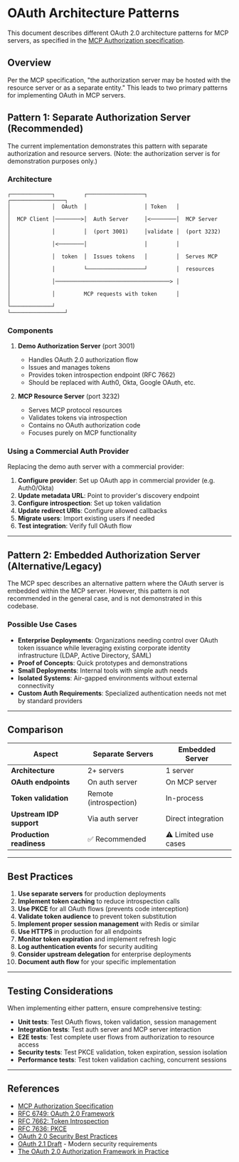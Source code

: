 # OAuth Architecture Patterns

This document describes different OAuth 2.0 architecture patterns for MCP servers, as specified in the [MCP Authorization specification](https://modelcontextprotocol.io/specification/2025-06-18/basic/authorization).

## Overview

Per the MCP specification, "the authorization server may be hosted with the resource server or as a separate entity." This leads to two primary patterns for implementing OAuth in MCP servers.

## Pattern 1: Separate Authorization Server (Recommended)

The current implementation demonstrates this pattern with separate authorization and resource servers. (Note: the authorization server is for demonstration purposes only.)

### Architecture

```
┌─────────────┐         ┌──────────────────┐         ┌─────────────────┐
│             │  OAuth  │                  │ Token   │                 │
│  MCP Client │────────>│  Auth Server     │<────────│  MCP Server     │
│             │         │  (port 3001)     │validate │  (port 3232)    │
│             │<────────│                  │         │                 │
│             │  token  │  Issues tokens   │         │  Serves MCP     │
│             │         └──────────────────┘         │  resources      │
│             │────────────────────────────────────> │                 │
│             │         MCP requests with token      │                 │
└─────────────┘                                      └─────────────────┘
```

### Components

1. **Demo Authorization Server** (port 3001)
   - Handles OAuth 2.0 authorization flow
   - Issues and manages tokens
   - Provides token introspection endpoint (RFC 7662)
   - Should be replaced with Auth0, Okta, Google OAuth, etc.

2. **MCP Resource Server** (port 3232)
   - Serves MCP protocol resources
   - Validates tokens via introspection
   - Contains no OAuth authorization code
   - Focuses purely on MCP functionality

### Using a Commercial Auth Provider

Replacing the demo auth server with a commercial provider:

1. **Configure provider**: Set up OAuth app in commercial provider (e.g. Auth0/Okta)
2. **Update metadata URL**: Point to provider's discovery endpoint
3. **Configure introspection**: Set up token validation
4. **Update redirect URIs**: Configure allowed callbacks
5. **Migrate users**: Import existing users if needed
6. **Test integration**: Verify full OAuth flow

---

## Pattern 2: Embedded Authorization Server (Alternative/Legacy)

The MCP spec describes an alternative pattern where the OAuth server is embedded within the MCP server. However, this pattern is not recommended in the general case, and is not demonstrated in this codebase.

### Possible Use Cases

- **Enterprise Deployments**: Organizations needing control over OAuth token issuance while leveraging existing corporate identity infrastructure (LDAP, Active Directory, SAML)
- **Proof of Concepts**: Quick prototypes and demonstrations
- **Small Deployments**: Internal tools with simple auth needs
- **Isolated Systems**: Air-gapped environments without external connectivity
- **Custom Auth Requirements**: Specialized authentication needs not met by standard providers

---

## Comparison

| Aspect | Separate Servers | Embedded Server |
|--------|------------------|-----------------|
| **Architecture** | 2+ servers | 1 server |
| **OAuth endpoints** | On auth server | On MCP server |
| **Token validation** | Remote (introspection) | In-process |
| **Upstream IDP support** | Via auth server | Direct integration |
| **Production readiness** | ✅ Recommended | ⚠️ Limited use cases |

---

## Best Practices

1. **Use separate servers** for production deployments
2. **Implement token caching** to reduce introspection calls
3. **Use PKCE** for all OAuth flows (prevents code interception)
4. **Validate token audience** to prevent token substitution
5. **Implement proper session management** with Redis or similar
6. **Use HTTPS** in production for all endpoints
7. **Monitor token expiration** and implement refresh logic
8. **Log authentication events** for security auditing
9. **Consider upstream delegation** for enterprise deployments
10. **Document auth flow** for your specific implementation

---

## Testing Considerations

When implementing either pattern, ensure comprehensive testing:

- **Unit tests**: Test OAuth flows, token validation, session management
- **Integration tests**: Test auth server and MCP server interaction
- **E2E tests**: Test complete user flows from authorization to resource access
- **Security tests**: Test PKCE validation, token expiration, session isolation
- **Performance tests**: Test token validation caching, concurrent sessions

---

## References

- [MCP Authorization Specification](https://modelcontextprotocol.io/specification/2025-06-18/basic/authorization)
- [RFC 6749: OAuth 2.0 Framework](https://datatracker.ietf.org/doc/html/rfc6749)
- [RFC 7662: Token Introspection](https://datatracker.ietf.org/doc/html/rfc7662)
- [RFC 7636: PKCE](https://datatracker.ietf.org/doc/html/rfc7636)
- [OAuth 2.0 Security Best Practices](https://datatracker.ietf.org/doc/html/draft-ietf-oauth-security-topics)
- [OAuth 2.1 Draft](https://oauth.net/2.1/) - Modern security requirements
- [The OAuth 2.0 Authorization Framework in Practice](https://www.oauth.com/)